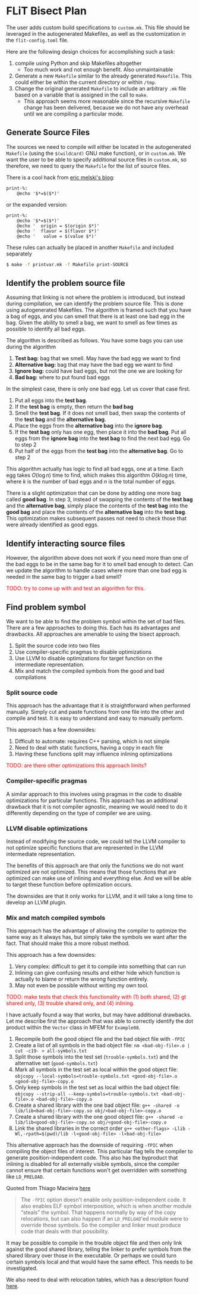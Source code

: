 # FLiT Bisect Plan

The user adds custom build specifications to `custom.mk`.  This file should be
leveraged in the autogenerated Makefiles, as well as the customization in the
`flit-config.toml` file.

Here are the following design choices for accomplishing such a task:

1. compile using Python and skip Makefiles altogether
    - Too much work and not enough benefit.  Also unmaintainable
2. Generate a new `Makefile` similar to the already generated `Makefile`.  This
   could either be within the current directory or within `/tmp`.
3. Change the original generated `Makefile` to include an arbitrary `.mk` file
   based on a variable that is assigned in the call to `make`.
    - This approach seems more reasonable since the recursive `Makefile` change
      has been delivered, because we do not have any overhead until we are
      compiling a particular mode.

## Generate Source Files

The sources we need to compile will either be located in the autogenerated
`Makefile` (using the `$(wildcard)` GNU make function), or in `custom.mk`.  We
want the user to be able to specify additional source files in `custom.mk`, so
therefore, we need to query the `Makefile` for the list of source files.

There is a cool hack from [eric melski's blog](https://blog.melski.net/2010/11/30/makefile-hacks-print-the-value-of-any-variable/):

```make
print-%:
	@echo '$*=$($*)'
```

or the expanded version:

```make
print-%:
	@echo '$*=$($*)'
	@echo '  origin = $(origin $*)'
	@echo '  flavor = $(flavor $*)'
	@echo '   value = $(value $*)'
```

These rules can actually be placed in another `Makefile` and included separately

```bash
$ make -f printvar.mk -f Makefile print-SOURCE
```

## Identify the problem source file

Assuming that linking is not where the problem is introduced, but instead
during compilation, we can identify the problem source file.  This is done
using autogenerated Makefiles.  The algorithm is framed such that you have a
bag of eggs, and you can smell that there is at least one bad egg in the bag.
Given the ability to smell a bag, we want to smell as few times as possible to
identify all bad eggs.

The algorithm is described as follows.  You have some bags you can use during
the algorithm

1. **Test bag:** bag that we smell.  May have the bad egg we want to find
2. **Alternative bag:** bag that may have the bad egg we want to find
3. **Ignore bag:** could have bad eggs, but not the one we are looking for
4. **Bad bag:** where to put found bad eggs

In the simplest case, there is only one bad egg.  Let us cover that case first.

1. Put all eggs into the **test bag**.
2. If the **test bag** is empty, then return the **bad bag**
3. Smell the **test bag**.  If it does not smell bad, then swap the contents of
   the **test bag** and the **alternative bag**.
4. Place the eggs from the **alternative bag** into the **ignore bag**.
5. If the **test bag** only has one egg, then place it into the **bad bag**.
   Put all eggs from the **ignore bag** into the **test bag** to find the next
   bad egg.  Go to step 2
6. Put half of the eggs from the **test bag** into the **alternative bag**.
   Go to step 2

This algorithm actually has logic to find all bad eggs, one at a time.  Each
egg takes $O(\log n)$ time to find, which makes this algorithm $O(k \log n)$
time, where $k$ is the number of bad eggs and $n$ is the total number of eggs.

There is a slight optimization that can be done by adding one more bag called
**good bag**.  In step 3, instead of swapping the contents of the **test bag**
and the **alternative bag**, simply place the contents of the **test bag** into
the **good bag** and place the contents of the **alternative bag** into the
**test bag**.  This optimization makes subsequent passes not need to check
those that were already identified as good eggs.

## Identify interacting source files

However, the algorithm above does not work if you need more than one of the bad
eggs to be in the same bag for it to smell bad enough to detect.  Can we update
the algorithm to handle cases where more than one bad egg is needed in the same
bag to trigger a bad smell?

<span style="color: red">
TODO: try to come up with and test an algorithm for this.
</span>


## Find problem symbol

We want to be able to find the problem symbol within the set of bad files.
There are a few approaches to doing this.  Each has its advantages and
drawbacks.  All approaches are amenable to using the bisect approach.

1. Split the source code into two files
2. Use compiler-specific pragmas to disable optimizations
3. Use LLVM to disable optimizations for target function on the intermediate
   representation.
4. Mix and match the compiled symbols from the good and bad compilations


### Split source code

This approach has the advantage that it is straightforward when performed
manually.  Simply cut and paste functions from one file into the other and
compile and test.  It is easy to understand and easy to manually perform.

This approach has a few downsides:

1. Difficult to automate: requires C++ parsing, which is not simple
2. Need to deal with static functions, having a copy in each file
3. Having these functions split may influence inlining optimizations

<span style="color: red">
TODO: are there other optimizations this approach limits?
</span>


### Compiler-specific pragmas

A similar approach to this involves using pragmas in the code to disable
optimizations for particular functions.  This approach has an additional
drawback that it is not compiler agnostic, meaning we would need to do it
differently depending on the type of compiler we are using.


### LLVM disable optimizations

Instead of modifying the source code, we could tell the LLVM compiler to not
optimize specific functions that are represented in the LLVM intermediate
representation.

The benefits of this approach are that only the functions we do not want
optimized are not optimized.  This means that those functions that are
optimized can make use of inlining and everything else.  And we will be able to
target these function before optimization occurs.

The downsides are that it only works for LLVM, and it will take a long time to
develop an LLVM plugin.


### Mix and match compiled symbols

This approach has the advantage of allowing the compiler to optimize the same
way as it always has, but simply take the symbols we want after the fact.  That
should make this a more robust method.

This approach has a few downsides:

1. Very complex: difficult to get it to compile into something that can run
2. Inlining can give confusing results and either hide which function is
   actually to blame or return the wrong function entirely.
3. May not even be possible without writing my own tool.

<span style="color: red">
TODO: make tests that check this functionality with (1) both shared, (2) gt shared only, (3) trouble shared only, and (4) inlining.
</span>

I have actually found a way that works, but may have additional drawbacks.  Let me describe first the approach that was able to correctly identify the dot product within the `Vector` class in MFEM for `Example08`.

1. Recompile both the good object file and the bad object file with `-fPIC`
2. Create a list of all symbols in the bad object file:
   `nm <bad-obj-file>.o | cut -c19- > all-symbols.txt`
3. Split those symbols into the test set (`trouble-symbols.txt`) and the
   alternative set (`good-symbols.txt`)
4. Mark all symbols in the test set as local within the good object file:
   `objcopy --local-symbols=trouble-symbols.txt <good-obj-file>.o <good-obj-file>-copy.o`
5. Only keep symbols in the test set as local within the bad object file:
   `objcopy --strip-all --keep-symbols=trouble-symbols.txt <bad-obj-file>.o <bad-obj-file>-copy.o`
6. Create a shared library with the one bad object file:
   `g++ -shared -o lib/lib<bad-obj-file>-copy.so obj/<bad-obj-file>-copy.o`
7. Create a shared library with the one good object file:
   `g++ -shared -o lib/lib<good-obj-file>-copy.so obj/<good-obj-file>-copy.o`
8. Link the shared libraries in the correct order
   `g++ <other-flags> -Llib -Wl,-rpath=$(pwd)/lib -l<good-obj-file> -l<bad-obj-file>`

This alternative approach has the downside of requiring `-fPIC` when compiling
the object files of interest.  This particular flag tells the compiler to
generate position-independent code.  This also has the byproduct that inlining
is disabled for all externally visible symbols, since the compiler cannot
ensure that certain functions won't get overridden with something like
`LD_PRELOAD`.

Quoted from Thiago Macieira [here](https://www.macieira.org/blog/2012/01/sorry-state-of-dynamic-libraries-on-linux/)

 > The `-fPIC` option doesn't enable only position-independent code. It also
 > enables ELF symbol interposition, which is when another module “steals” the
 > symbol. That happens normally by way of the copy relocations, but can also
 > happen if an `LD_PRELOAD`'ed module were to override those symbols. So the
 > compiler and linker must produce code that deals with that possibility.

It may be possible to compile in the trouble object file and then only link
against the good shared library, telling the linker to prefer symbols from the
shared library over those in the executable.  Or perhaps we could turn certain
symbols local and that would have the same effect.  This needs to be
investigated.

We also need to deal with relocation tables, which has a description found
[here](https://docs.oracle.com/cd/E23824_01/html/819-0690/chapter6-54839.html).


